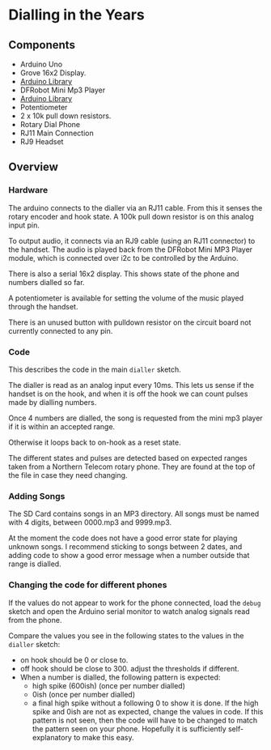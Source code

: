 # Dialling in the Years


## Components

- Arduino Uno
- Grove 16x2 Display.
-   [Arduino Library](https://github.com/Seeed-Studio/Grove_LCD_RGB_Backlight)
- DFRobot Mini Mp3 Player
-   [Arduino Library](https://github.com/DFRobot/DFRobotDFPlayerMini/blob/master/examples/FullFunction/FullFunction.ino)
- Potentiometer
- 2 x 10k pull down resistors.
- Rotary Dial Phone
-   RJ11 Main Connection
-   RJ9 Headset




## Overview

### Hardware

The arduino connects to the dialler via an RJ11 cable. From this it senses the rotary encoder and hook state. A 100k pull down resistor is on this analog input pin.

To output audio, it connects via an RJ9 cable (using an RJ11 connector) to the handset. The audio is played back from the DFRobot Mini MP3 Player module, which is connected over i2c to be controlled by the Arduino.

There is also a serial 16x2 display. This shows state of the phone and numbers dialled so far.

A potentiometer is available for setting the volume of the music played through the handset.

There is an unused button with pulldown resistor on the circuit board not currently connected to any pin.

### Code

This describes the code in the main `dialler` sketch.

The dialler is read as an analog input every 10ms. This lets us sense if the handset is on the hook, and when it is off the hook we can count pulses made by dialling numbers.

Once 4 numbers are dialled, the song is requested from the mini mp3 player if it is within an accepted range. 

Otherwise it loops back to on-hook as a reset state.

The different states and pulses are detected based on expected ranges taken from a Northern Telecom rotary phone. They are found at the top of the file in case they need changing.

### Adding Songs

The SD Card contains songs in an MP3 directory. All songs must be named with 4 digits, between 0000.mp3 and 9999.mp3. 

At the moment the code does not have a good error state for playing unknown songs. I recommend sticking to songs between 2 dates, and adding code to show a good error message when a number outside that range is dialled.

### Changing the code for different phones

If the values do not appear to work for the phone connected, load the `debug` sketch and open the Arduino serial monitor to watch analog signals read from the phone.

Compare the values you see in the following states to the values in the `dialler` sketch:
- on hook should be 0 or close to.
- off hook should be close to 300. adjust the thresholds if different.
- When a number is dialled, the following pattern is expected:
    - high spike (600ish) (once per number dialled)
    - 0ish (once per number dialled)
    - a final high spike without a following 0 to show it is done.
If the high spike and 0ish are not as expected, change the values in code.
If this pattern is not seen, then the code will have to be changed to match the pattern seen on your phone. Hopefully it is sufficiently self-explanatory to make this easy.